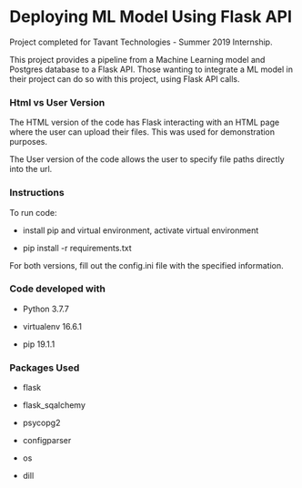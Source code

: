 # Deploying ML Model Using Flask API 
Project completed for Tavant Technologies - Summer 2019 Internship. 

This project provides a pipeline from a Machine Learning model and Postgres database to a Flask API. Those wanting to integrate a ML model in their project can do so with this project, using Flask API calls.

### Html vs User Version 

The HTML version of the code has Flask interacting with an HTML page where the user can upload their files. This was used for demonstration purposes. 

The User version of the code allows the user to specify file paths directly into the url.

### Instructions

To run code: 

- install pip and virtual environment, activate virtual environment 

- pip install -r requirements.txt 

For both versions, fill out the config.ini file with the specified information. 

### Code developed with

- Python 3.7.7

- virtualenv 16.6.1

- pip 19.1.1


### Packages Used 

- flask

- flask_sqalchemy

- psycopg2

- configparser

- os 

- dill 
